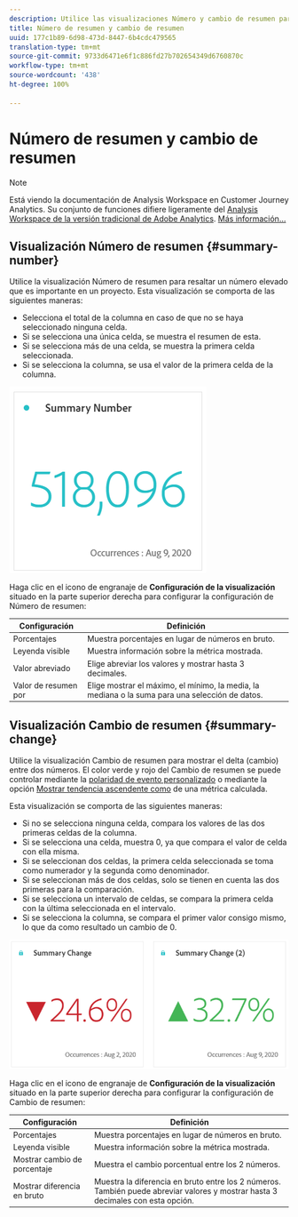 ```yaml
---
description: Utilice las visualizaciones Número y cambio de resumen para mostrar puntos de datos importantes en un proyecto.
title: Número de resumen y cambio de resumen
uuid: 177c1b89-6d98-473d-8447-6b4cdc479565
translation-type: tm+mt
source-git-commit: 9733d6471e6f1c886fd27b702654349d6760870c
workflow-type: tm+mt
source-wordcount: '438'
ht-degree: 100%

---
```



# Número de resumen y cambio de resumen

>[!NOTE]
>
>Está viendo la documentación de Analysis Workspace en Customer Journey Analytics. Su conjunto de funciones difiere ligeramente del [Analysis Workspace de la versión tradicional de Adobe Analytics](https://docs.adobe.com/content/help/es-ES/analytics/analyze/analysis-workspace/home.html). [Más información...](/help/getting-started/cja-aa.md)

## Visualización Número de resumen {#summary-number}

Utilice la visualización Número de resumen para resaltar un número elevado que es importante en un proyecto. Esta visualización se comporta de las siguientes maneras:

* Selecciona el total de la columna en caso de que no se haya seleccionado ninguna celda.
* Si se selecciona una única celda, se muestra el resumen de esta.
* Si se selecciona más de una celda, se muestra la primera celda seleccionada.
* Si se selecciona la columna, se usa el valor de la primera celda de la columna.

![Número de resumen](assets/summary-number.png)

Haga clic en el icono de engranaje de **Configuración de la visualización** situado en la parte superior derecha para configurar la configuración de Número de resumen:

| Configuración | Definición |
|--- |--- |
| Porcentajes | Muestra porcentajes en lugar de números en bruto. |
| Leyenda visible | Muestra información sobre la métrica mostrada. |
| Valor abreviado | Elige abreviar los valores y mostrar hasta 3 decimales. |
| Valor de resumen por | Elige mostrar el máximo, el mínimo, la media, la mediana o la suma para una selección de datos. |

## Visualización Cambio de resumen {#summary-change}

Utilice la visualización Cambio de resumen para mostrar el delta (cambio) entre dos números. El color verde y rojo del Cambio de resumen se puede controlar mediante la [polaridad de evento personalizado](https://docs.adobe.com/content/help/es-ES/analytics/admin/admin-tools/success-events/success-event.html) o mediante la opción [Mostrar tendencia ascendente como](https://docs.adobe.com/content/help/es-ES/analytics/components/calculated-metrics/calcmetric-workflow/cm-build-metrics.html) de una métrica calculada.

Esta visualización se comporta de las siguientes maneras:

* Si no se selecciona ninguna celda, compara los valores de las dos primeras celdas de la columna.
* Si se selecciona una celda, muestra 0, ya que compara el valor de celda con ella misma.
* Si se seleccionan dos celdas, la primera celda seleccionada se toma como numerador y la segunda como denominador.
* Si se seleccionan más de dos celdas, solo se tienen en cuenta las dos primeras para la comparación.
* Si se selecciona un intervalo de celdas, se compara la primera celda con la última seleccionada en el intervalo.
* Si se selecciona la columna, se compara el primer valor consigo mismo, lo que da como resultado un cambio de 0.

![Cambio de resumen](assets/summary-change.png)

Haga clic en el icono de engranaje de **Configuración de la visualización** situado en la parte superior derecha para configurar la configuración de Cambio de resumen:

| Configuración | Definición |
|--- |--- |
| Porcentajes | Muestra porcentajes en lugar de números en bruto. |
| Leyenda visible | Muestra información sobre la métrica mostrada. |
| Mostrar cambio de porcentaje | Muestra el cambio porcentual entre los 2 números. |
| Mostrar diferencia en bruto | Muestra la diferencia en bruto entre los 2 números. También puede abreviar valores y mostrar hasta 3 decimales con esta opción. |
